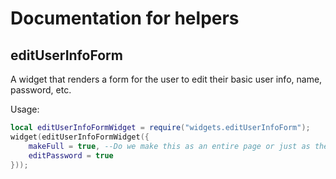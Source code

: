 # Documentation for helpers

## editUserInfoForm

A widget that renders a form for the user to edit their basic user info, name, password, etc.

Usage:

```lua
local editUserInfoFormWidget = require("widgets.editUserInfoForm");
widget(editUserInfoFormWidget({
	makeFull = true, --Do we make this as an entire page or just as the form COMPONENTS i.e NO surrounding form tag
	editPassword = true
}));
```

